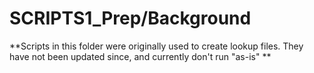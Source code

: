 # SCRIPTS1_Prep/Background

**Scripts in this folder were originally used to create lookup files. They have not been updated since, and currently don't run "as-is" **









